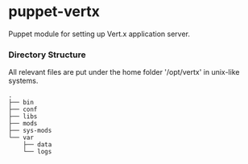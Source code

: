 puppet-vertx
============

Puppet module for setting up Vert.x application server.


### Directory Structure
All relevant files are put under the home folder '/opt/vertx' in unix-like systems.

``` 
.
├── bin
├── conf
├── libs
├── mods
├── sys-mods
└── var
    ├── data
    └── logs
```


